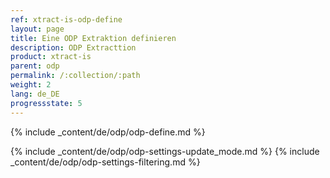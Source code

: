 ```yaml
---
ref: xtract-is-odp-define
layout: page
title: Eine ODP Extraktion definieren
description: ODP Extracttion
product: xtract-is
parent: odp
permalink: /:collection/:path
weight: 2
lang: de_DE
progressstate: 5
---
```


{% include _content/de/odp/odp-define.md %}

{% include _content/de/odp/odp-settings-update_mode.md %} 
{% include _content/de/odp/odp-settings-filtering.md %}

